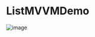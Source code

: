 # ListMVVMDemo

![image](https://user-images.githubusercontent.com/3993516/204692004-a89fcf54-5e7a-42e7-8c45-497f350d3342.png)
